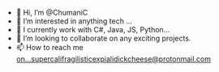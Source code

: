 - 👋 Hi, I’m @ChumaniC
- 👀 I’m interested in anything tech ...
- 🌱 I currently work with C#, Java, JS, Python...
- 💞️ I’m looking to collaborate on any exciting projects. 
- 📫 How to reach me on...supercalifragilisticexpialidickcheese@protonmail.com

